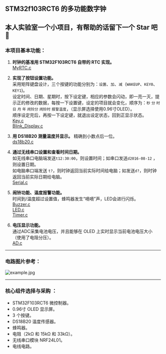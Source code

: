 STM32f103RCT6 的多功能数字钟
--
本人实验室一个小项目，有帮助的话留下一个 Star 吧 🥳
<br>
---
### 本项目基本功能：
1. **时钟的基准用 STM32F103RCT6 自带的 RTC 实现。**<br>[MyRTC.c](System%2FMyRTC.c)


2. **实现了按钮设置功能。** <br>采用矩阵键盘设计，三个按键的功能分别为：`设置`、`加`、`减`（`WAKEUP`、`KEY0`、`KEY1`)。 <br>设定时间、日期、星期时，按下设定键，相应的参数会闪动，即一亮一灭，提示正的修改的数据，每按一下设置键，设定的项目就会变化，顺序为：`秒` `分` `时` `日` `月` `年` `闹铃分` `闹铃时` `报警温度`，（显示屏选择使用0.96寸OLED）。<br>顺序设定完后，再按一下设定键，就退出设定状态，回到正显示状态。<br>[Key.c](Hardware%2FKey.c)<br>[Blink_Display.c](Hardware%2FBlink_Display.c) 



3. **用 DS18B20 测量温度并显示。** 精确到小数点后一位。<br>[ds18b20.c](Hardware%2Fds18b20.c)


4. **通过无线串口设置和查看时间日期。<br>** 如无线串口电脑端发送`t12:30:00`，则设置时间；如串口发送`d2016-08-12` ，则设置日期。<br>如电脑串口端发送 `t?`，则时钟返回当前实际时间给电脑；如发送`d?`，则时钟返回当前实际日期给电脑。<br>[Serial.c](Hardware%2FSerial.c)


5. **闹铃功能、温度报警功能。**<br>时间到/温度超过设置值，蜂鸣器发生“嘀嘀”声，LED会进行闪烁。<br>[Buzzer.c](Hardware%2FBuzzer.c)<br>[LED.c](Hardware%2FLED.c)<br>[Timer.c](Hardware%2FTimer.c)


6. **电压显示功能。**<br>通过ADC采集电池电压，并且能够在 OLED 上实时显示当前电池电压大小（使用了电阻分压）。<br>[AD.c](Hardware%2FAD.c)



---

### 电路图片参考：<br>
![example.jpg](example.jpg)

---

### **核心组件选择与采购** ：
- STM32F103RCT6 微控制器。
- 0.96寸 OLED 显示屏。
- 3 个按键。
- DS18B20 温度传感器。
- 蜂鸣器。
- 电阻（2kΩ 和 15kΩ 和 33kΩ）。
- 无线串口模块 NRF24L01。
- 电线电路。